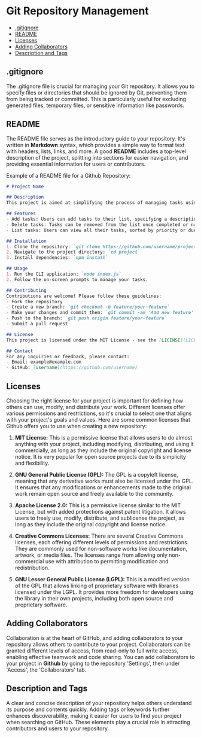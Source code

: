 # Git Repository Management

- [.gitignore](#.gitignore)
- [README](#readme.m)
- [Licenses](#licenses)
- [Adding Collaborators](#adding-collaborators)
- [Description and Tags](#description-and-tags)

## .gitignore

The .gitignore file is crucial for managing your Git repository. It allows you to specify files or directories that should be ignored by Git, preventing them from being tracked or committed. This is particularly useful for excluding generated files, temporary files, or sensitive information like passwords.

## README

The README file serves as the introductory guide to your repository. It's written in **Markdown** syntax, which provides a simple way to format text with headers, lists, links, and more. A good **README** includes a top-level description of the project, splitting into sections for easier navigation, and providing essential information for users or contributors.

Example of a README file for a Github Repository:

```md
# Project Name

## Description
This project is aimed at simplifying the process of managing tasks using a command-line interface (CLI). It allows users to add, delete, and list tasks conveniently, helping them stay organized and focused.

## Features
- Add tasks: Users can add tasks to their list, specifying a description and optional due date.
- Delete tasks: Tasks can be removed from the list once completed or no longer needed.
- List tasks: Users can view all their tasks, sorted by priority or due date.

## Installation
1. Clone the repository: `git clone https://github.com/username/project.git`
2. Navigate to the project directory: `cd project`
3. Install dependencies: `npm install`

## Usage
1. Run the CLI application: `node index.js`
2. Follow the on-screen prompts to manage your tasks.

## Contributing
Contributions are welcome! Please follow these guidelines:
- Fork the repository
- Create a new branch: `git checkout -b feature/your-feature`
- Make your changes and commit them: `git commit -am 'Add new feature'`
- Push to the branch: `git push origin feature/your-feature`
- Submit a pull request

## License
This project is licensed under the MIT License - see the [LICENSE](LICENSE) file for details.

## Contact
For any inquiries or feedback, please contact:
- Email: example@example.com
- GitHub: [username](https://github.com/username)
```

## Licenses

Choosing the right license for your project is important for defining how others can use, modify, and distribute your work. Different licenses offer various permissions and restrictions, so it's crucial to select one that aligns with your project's goals and values. Here are some common licenses that Github offers you to use when creating a new repository:

1. **MIT License:** This is a permissive license that allows users to do almost anything with your project, including modifying, distributing, and using it commercially, as long as they include the original copyright and license notice. It is very popular for open source projects due to its simplicity and flexibility.

2. **GNU General Public License (GPL):** The GPL is a copyleft license, meaning that any derivative works must also be licensed under the GPL. It ensures that any modifications or enhancements made to the original work remain open source and freely available to the community.

4. **Apache License 2.0:** This is a permissive license similar to the MIT License, but with added protections against patent litigation. It allows users to freely use, modify, distribute, and sublicense the project, as long as they include the original copyright and license notice.

5. **Creative Commons Licenses:** There are several Creative Commons licenses, each offering different levels of permissions and restrictions. They are commonly used for non-software works like documentation, artwork, or media files. The licenses range from allowing only non-commercial use with attribution to permitting modification and redistribution.

6. **GNU Lesser General Public License (LGPL):** This is a modified version of the GPL that allows linking of proprietary software with libraries licensed under the LGPL. It provides more freedom for developers using the library in their own projects, including both open source and proprietary software.

## Adding Collaborators

Collaboration is at the heart of GitHub, and adding collaborators to your repository allows others to contribute to your project. Collaborators can be granted different levels of access, from read-only to full write access, enabling effective teamwork and code sharing. You can add collaborators to your project in **Github** by going to the repository 'Settings', then under 'Access', the 'Collaborators' tab. 

## Description and Tags

A clear and concise description of your repository helps others understand its purpose and contents quickly. Adding tags or keywords further enhances discoverability, making it easier for users to find your project when searching on GitHub. These elements play a crucial role in attracting contributors and users to your repository.